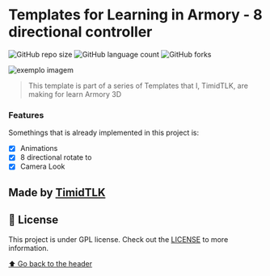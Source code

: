 # Templates for Learning in Armory - 8 directional controller

![GitHub repo size](https://img.shields.io/github/repo-size/timidtlk/eightDirections-Armory?style=for-the-badge)
![GitHub language count](https://img.shields.io/github/languages/count/iuricode/eightDirections-Armory?style=for-the-badge)
![GitHub forks](https://img.shields.io/github/forks/iuricode/eightDirections-Armory?style=for-the-badge)

<img src="https://avatars.githubusercontent.com/u/20436620?s=280&v=4.png" alt="exemplo imagem">

> This template is part of a series of Templates that I, TimidTLK, are making for learn Armory 3D

### Features

Somethings that is already implemented in this project is:

- [x] Animations
- [x] 8 directional rotate to
- [x] Camera Look

## Made by <a href="github.com/timidtlk">TimidTLK</a>

## 📝 License

This project is under GPL license. Check out the [LICENSE](LICENSE.md) to more information. 

[⬆ Go back to the header](#templates-for-learning-in-armory---8-directional-controller)<br>
